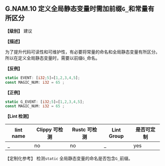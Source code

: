 ## G.NAM.10 定义全局静态变量时需加前缀`G_`和常量有所区分

**【级别】** 建议

**【描述】**

为了提升代码可读性和可维护性，有必要将常量的命名和全局静态变量有所区分。所以在定义全局静态变量时，需要以前缀`G_`命名。



**【反例】**

```rust
static EVENT: [i32;5]=[1,2,3,4,5];
const MAGIC_NUM: i32 = 65 ;
```

**【正例】**

```rust
static G_EVENT: [i32;5]=[1,2,3,4,5];
const MAGIC_NUM: i32 = 65 ;
```


**【Lint 检测】**

| lint name    | Clippy 可检测 | Rustc 可检测 | Lint Group | 是否可定制 |
| ------------ | ------------- | ------------ | ---------- | ----- |
| _ | no           | no           | _   | yes |

【定制化参考】
检测`static` 全局静态变量的命名是否包含`G_`前缀。